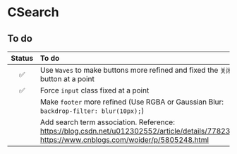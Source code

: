 # CSearch
## To do
| Status | To do |
| :----: | :---- |
| :white_check_mark: | Use `Waves` to make buttons more refined and fixed the `关闭` button at a point |
| :white_check_mark: | Force `input` class fixed at a point |
|  | Make `footer` more refined (Use RGBA or Gaussian Blur: `backdrop-filter: blur(10px);`) |
|  | Add search term association. Reference: https://blog.csdn.net/u012302552/article/details/77823624, https://www.cnblogs.com/woider/p/5805248.html |
